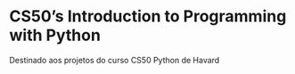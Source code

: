 # CS50’s Introduction to Programming with Python
Destinado aos projetos do curso CS50 Python de Havard
